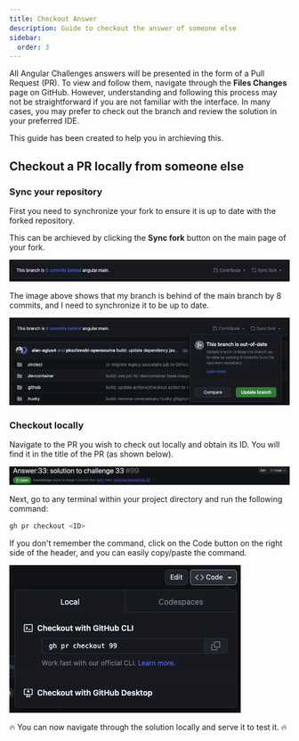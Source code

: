```yaml
---
title: Checkout Answer
description: Guide to checkout the answer of someone else
sidebar:
  order: 3
---
```


All Angular Challenges answers will be presented in the form of a Pull Request (PR). To view and follow them, navigate through the **Files Changes** page on GitHub. However, understanding and following this process may not be straightforward if you are not familiar with the interface. In many cases, you may prefer to check out the branch and review the solution in your preferred IDE.

This guide has been created to help you in archieving this.

## Checkout a PR locally from someone else

### Sync your repository

First you need to synchronize your fork to ensure it is up to date with the forked repository.

This can be archieved by clicking the **Sync fork** button on the main page of your fork.

![Sync project header](../../../assets/fork-sync.png)

The image above shows that my branch is behind of the main branch by 8 commits, and I need to synchronize it to be up to date.

![Sync project update modal](../../../assets/sync-fork-update.png)

### Checkout locally

Navigate to the PR you wish to check out locally and obtain its ID. You will find it in the title of the PR (as shown below).

![PR header](../../../assets/PR-header.png)

Next, go to any terminal within your project directory and run the following command:

```bash
gh pr checkout <ID>
```

If you don't remember the command, click on the Code button on the right side of the header, and you can easily copy/paste the command.

![PR code modal](../../../assets/PR-code-btn-modal.png)

🔥 You can now navigate through the solution locally and serve it to test it. 🔥

